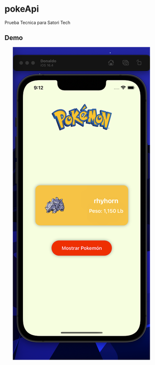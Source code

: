 # pokeApi

Prueba Tecnica para Satori Tech

## Demo
<p align="center">
  <img src="https://github.com/DonaldoGalloso/pokeApi/blob/main/Demo.png">
</p>
